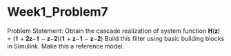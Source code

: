# Week1_Problem7
Problem Statement: Obtain the cascade realization of system function
𝐇(𝐳) = (𝟏 + 𝟐𝐳−𝟏 − 𝐳−𝟐)(𝟏 + 𝐳−𝟏 − 𝐳−𝟐)
Build this filter using basic building blocks in Simulink. Make this a reference model.
